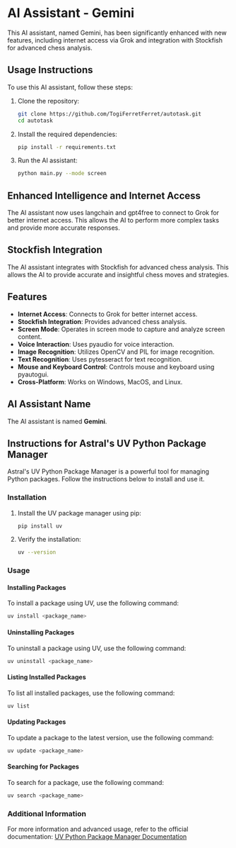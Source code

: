 # AI Assistant - Gemini

This AI assistant, named Gemini, has been significantly enhanced with new features, including internet access via Grok and integration with Stockfish for advanced chess analysis.

## Usage Instructions

To use this AI assistant, follow these steps:

1. Clone the repository:
   ```bash
   git clone https://github.com/TogiFerretFerret/autotask.git
   cd autotask
   ```

2. Install the required dependencies:
   ```bash
   pip install -r requirements.txt
   ```

3. Run the AI assistant:
   ```bash
   python main.py --mode screen
   ```

## Enhanced Intelligence and Internet Access

The AI assistant now uses langchain and gpt4free to connect to Grok for better internet access. This allows the AI to perform more complex tasks and provide more accurate responses.

## Stockfish Integration

The AI assistant integrates with Stockfish for advanced chess analysis. This allows the AI to provide accurate and insightful chess moves and strategies.

## Features

- **Internet Access**: Connects to Grok for better internet access.
- **Stockfish Integration**: Provides advanced chess analysis.
- **Screen Mode**: Operates in screen mode to capture and analyze screen content.
- **Voice Interaction**: Uses pyaudio for voice interaction.
- **Image Recognition**: Utilizes OpenCV and PIL for image recognition.
- **Text Recognition**: Uses pytesseract for text recognition.
- **Mouse and Keyboard Control**: Controls mouse and keyboard using pyautogui.
- **Cross-Platform**: Works on Windows, MacOS, and Linux.

## AI Assistant Name

The AI assistant is named **Gemini**.

## Instructions for Astral's UV Python Package Manager

Astral's UV Python Package Manager is a powerful tool for managing Python packages. Follow the instructions below to install and use it.

### Installation

1. Install the UV package manager using pip:
   ```bash
   pip install uv
   ```

2. Verify the installation:
   ```bash
   uv --version
   ```

### Usage

#### Installing Packages

To install a package using UV, use the following command:
```bash
uv install <package_name>
```

#### Uninstalling Packages

To uninstall a package using UV, use the following command:
```bash
uv uninstall <package_name>
```

#### Listing Installed Packages

To list all installed packages, use the following command:
```bash
uv list
```

#### Updating Packages

To update a package to the latest version, use the following command:
```bash
uv update <package_name>
```

#### Searching for Packages

To search for a package, use the following command:
```bash
uv search <package_name>
```

### Additional Information

For more information and advanced usage, refer to the official documentation:
[UV Python Package Manager Documentation](https://example.com/uv-docs)

